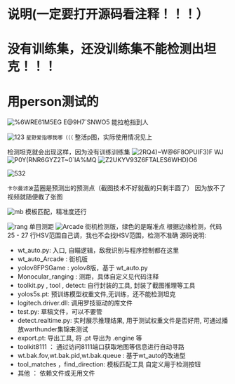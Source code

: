 
# 说明(一定要打开源码看注释！！！）
# 没有训练集，还没训练集不能检测出坦克！！！
# 用person测试的
![%6WRE61M5EG E@9H7`SNWO5](https://user-images.githubusercontent.com/101955396/235575092-137cb391-bc70-4897-9cac-92996a9178ff.png)
能拉枪指到人

![123](https://user-images.githubusercontent.com/101955396/235646622-bdff5520-e61f-4691-92e6-28ce674a67df.png)
`星野爱指哪我哪（（（`                   整活p图，实际使用情况见上

检测坦克就会出现这样，因为没有训练训练集
![2RQ4)~W@6F8OPUIF3)F WJ](https://user-images.githubusercontent.com/101955396/235575351-2f84fc2f-37a6-4fcd-b1b0-43fb09fd540f.png)
![P0Y(RNR6GYZ2T$~$0`IA%MQ](https://user-images.githubusercontent.com/101955396/235575471-05ea3bd4-67bf-4828-9563-792ef1b67821.png)
![Z2UKYV93Z6FTALES6WHD)O6](https://user-images.githubusercontent.com/101955396/235575485-2aa5b5a7-eb90-4f8e-8207-a00f54b55cad.png)



![532](https://user-images.githubusercontent.com/101955396/235846080-859c8ea1-39fe-40a6-80bc-8caea10acad1.png)

`卡尔曼滤波`蓝圈是预测出的预测点（截图技术不好就截的只剩半圆了）           因为放不了视频就随便截了张图


![mb](https://github.com/GrayTempest-400/warthunder-cv2/assets/101955396/507fbd2c-7192-4661-b421-298ffd702249)
模板匹配，精准度还行
 
![rang](https://github.com/GrayTempest-400/warthunder-cv2/assets/101955396/c05d2352-e658-4227-b2dc-806f550b45d5)
单目测距
![Arcade](https://github.com/GrayTempest-400/warthunder-cv2/assets/101955396/dba91475-c91f-4c82-92ab-f1a76f2cbd72)
街机检测版，绿色的是瞄准点                   根据边缘检测，代码25 - 27 行HSV范围自己调，我也不会找HSV范围，检测不准确
源码说明:

- wt_auto.py: 入口, 自瞄逻辑，敌我识别与程序控制都在这里
- wt_auto_Arcade : 街机版
- yolov8FPSGame : yolov8版，基于 wt_auto.py
- Monocular_ranging : 测距，具体自定义见代码注释
- toolkit.py , tool , detect: 自行封装的工具, 封装了截图推理等工具
- yolos5s.pt: 预训练模型权重文件,无训练，还不能检测坦克
- logitech.driver.dll: 调用罗技驱动的库文件
- test.py: 草稿文件，可以不要管
- detect.realtime.py: 实时展示推理结果, 用于测试权重文件是否好用, 可通过播放warthunder集锦来测试
- export.pt: 导出工具, 将 .pt 导出为 .engine 等
- toolkit8111 ： 通过访问8111端口获取地图等信息进行自动寻路
- wt.bak.fov,wt.bak.pid,wt.bak.queue : 基于wt_auto的改进型
- tool_matches ，find_direction: 模板匹配工具   自定义用于检测按钮
- 其他 ： 依赖文件或无用文件


